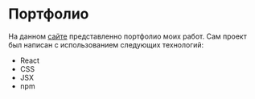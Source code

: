 # Портфолио 

На данном [сайте]() представленно портфолио моих работ.
Сам проект был написан c использованием следующих технологий:
- React
- CSS
- JSX
- npm


